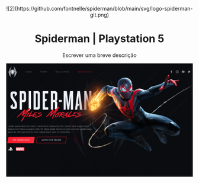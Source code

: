 
<p align="center">
![2](https://github.com/fontnelle/spiderman/blob/main/svg/logo-spiderman-git.png)
</p>
<h1 align="center">Spiderman  | Playstation 5</h1>
<p align="center">Escrever uma breve descrição</p>

![01](https://github.com/fontnelle/spiderman/blob/main/capa.png)